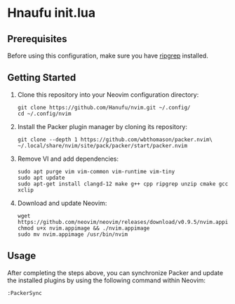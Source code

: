 # Hnaufu init.lua

## Prerequisites

Before using this configuration, make sure you have [ripgrep](https://github.com/BurntSushi/ripgrep) installed.

## Getting Started

1. Clone this repository into your Neovim configuration directory:

    ```shell
    git clone https://github.com/Hanufu/nvim.git ~/.config/
    cd ~/.config/nvim
    ```

2. Install the Packer plugin manager by cloning its repository:

    ```shell
    git clone --depth 1 https://github.com/wbthomason/packer.nvim\
    ~/.local/share/nvim/site/pack/packer/start/packer.nvim
    ```

3. Remove VI and add dependencies:

    ```shell
    sudo apt purge vim vim-common vim-runtime vim-tiny
    sudo apt update
    sudo apt-get install clangd-12 make g++ cpp ripgrep unzip cmake gcc xclip
    ```

4. Download and update Neovim:

    ```shell
    wget https://github.com/neovim/neovim/releases/download/v0.9.5/nvim.appimage
    chmod u+x nvim.appimage && ./nvim.appimage
    sudo mv nvim.appimage /usr/bin/nvim
    ```

## Usage

After completing the steps above, you can synchronize Packer and update the installed plugins by using the following command within Neovim:

```shell
:PackerSync
